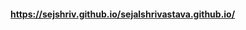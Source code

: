 <h4><a href="https://sejshriv.github.io/sejalshrivastava.github.io/">https://sejshriv.github.io/sejalshrivastava.github.io/</a></h4>

